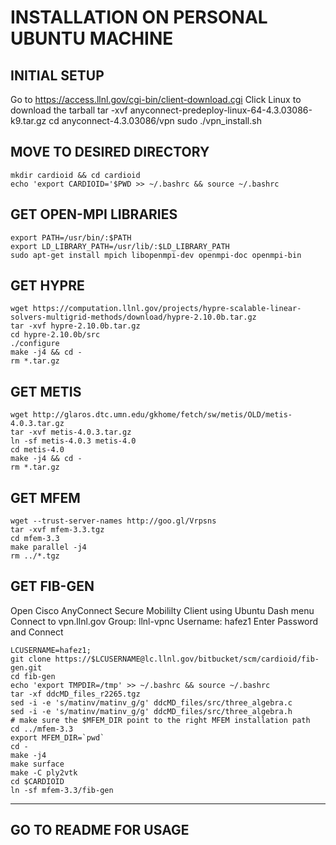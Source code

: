 # INSTALLATION ON PERSONAL UBUNTU MACHINE

## INITIAL SETUP
Go to https://access.llnl.gov/cgi-bin/client-download.cgi
Click Linux to download the tarball
tar -xvf anyconnect-predeploy-linux-64-4.3.03086-k9.tar.gz
cd anyconnect-4.3.03086/vpn
sudo ./vpn_install.sh

## MOVE TO DESIRED DIRECTORY
~~~
mkdir cardioid && cd cardioid
echo 'export CARDIOID='$PWD >> ~/.bashrc && source ~/.bashrc 
~~~

## GET OPEN-MPI LIBRARIES
~~~
export PATH=/usr/bin/:$PATH
export LD_LIBRARY_PATH=/usr/lib/:$LD_LIBRARY_PATH
sudo apt-get install mpich libopenmpi-dev openmpi-doc openmpi-bin
~~~

## GET HYPRE
~~~
wget https://computation.llnl.gov/projects/hypre-scalable-linear-solvers-multigrid-methods/download/hypre-2.10.0b.tar.gz
tar -xvf hypre-2.10.0b.tar.gz
cd hypre-2.10.0b/src
./configure
make -j4 && cd -
rm *.tar.gz
~~~

## GET METIS
~~~
wget http://glaros.dtc.umn.edu/gkhome/fetch/sw/metis/OLD/metis-4.0.3.tar.gz
tar -xvf metis-4.0.3.tar.gz
ln -sf metis-4.0.3 metis-4.0
cd metis-4.0
make -j4 && cd -
rm *.tar.gz
~~~

## GET MFEM
~~~
wget --trust-server-names http://goo.gl/Vrpsns
tar -xvf mfem-3.3.tgz
cd mfem-3.3
make parallel -j4
rm ../*.tgz
~~~

## GET FIB-GEN
Open Cisco AnyConnect Secure Mobililty Client using Ubuntu Dash menu
Connect to vpn.llnl.gov
Group: llnl-vpnc
Username: hafez1
Enter Password and Connect
~~~
LCUSERNAME=hafez1;
git clone https://$LCUSERNAME@lc.llnl.gov/bitbucket/scm/cardioid/fib-gen.git
cd fib-gen
echo 'export TMPDIR=/tmp' >> ~/.bashrc && source ~/.bashrc
tar -xf ddcMD_files_r2265.tgz
sed -i -e 's/matinv/matinv_g/g' ddcMD_files/src/three_algebra.c
sed -i -e 's/matinv/matinv_g/g' ddcMD_files/src/three_algebra.h
# make sure the $MFEM_DIR point to the right MFEM installation path
cd ../mfem-3.3
export MFEM_DIR=`pwd`
cd -
make -j4
make surface
make -C ply2vtk
cd $CARDIOID
ln -sf mfem-3.3/fib-gen
~~~

---

## GO TO README FOR USAGE

